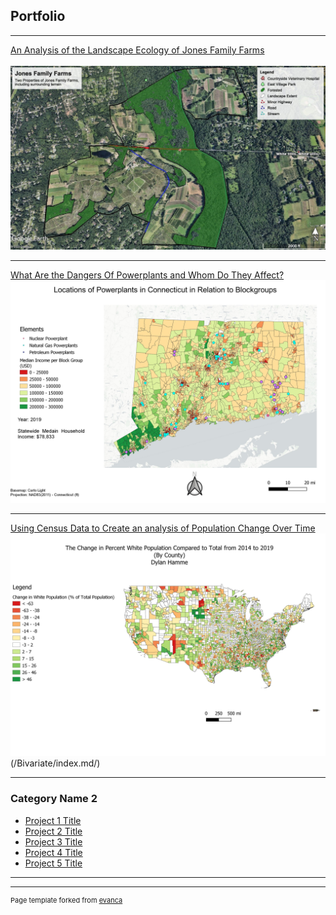 ## Portfolio

---


[An Analysis of the Landscape Ecology of Jones Family Farms](/Landscape.md/)
<br>
<br>
[<img src="images/Jones_Farm_Landscape_Final_image.jpg?raw=true"/>](/Landscape.md/)

---
[What Are the Dangers Of Powerplants and Whom Do They Affect?](/Project1_486/Project.md/)
[<img src="images/Overview.jpg?raw=true"/>](/Project1_486/Project.md/)

---
[Using Census Data to Create an analysis of Population Change Over Time](/Bivariate/index.md/)
<img src="images/change_over_time.jpg?raw=true"/>(/Bivariate/index.md/)

---

### Category Name 2

- [Project 1 Title](http://example.com/)
- [Project 2 Title](http://example.com/)
- [Project 3 Title](http://example.com/)
- [Project 4 Title](http://example.com/)
- [Project 5 Title](http://example.com/)

---




---
<p style="font-size:11px">Page template forked from <a href="https://github.com/evanca/quick-portfolio">evanca</a></p>
<!-- Remove above link if you don't want to attibute -->
